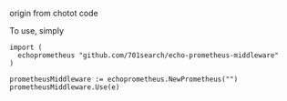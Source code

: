 origin from chotot code

To use, simply
```
import (
  echoprometheus "github.com/701search/echo-prometheus-middleware"
)

prometheusMiddleware := echoprometheus.NewPrometheus("")
prometheusMiddleware.Use(e)
```
